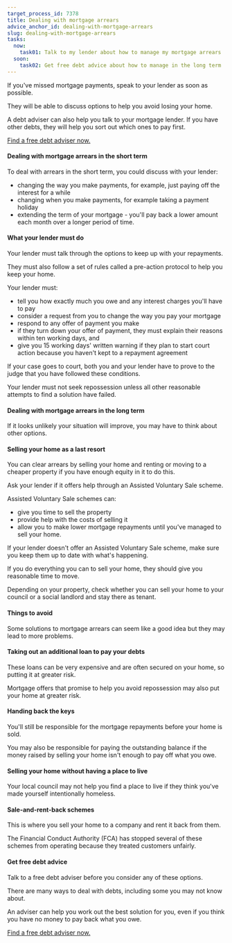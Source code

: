 ```yaml
---
target_process_id: 7378
title: Dealing with mortgage arrears
advice_anchor_id: dealing-with-mortgage-arrears
slug: dealing-with-mortgage-arrears
tasks:
  now:
    task01: Talk to my lender about how to manage my mortgage arrears
  soon:
    task02: Get free debt advice about how to manage in the long term
---
```

If you've missed mortgage payments, speak to your lender as soon as possible.

They will be able to discuss options to help you avoid losing your home.

A debt adviser can also help you talk to your mortgage lender. If you have other debts, they will help you sort out which ones to pay first.

[Find a free debt adviser now.](/en/tools/debt-advice-locator)

#### Dealing with mortgage arrears in the short term
To deal with arrears in the short term, you could discuss with your lender:
* changing the way you make payments, for example, just paying off the interest for a while
* changing when you make payments, for example taking a payment holiday
* extending the term of your mortgage - you'll pay back a lower amount each month over a longer period of time.

#### What your lender must do
Your lender must talk through the options to keep up with your repayments.

They must also follow a set of rules called a pre-action protocol to help you keep your home.

Your lender must:
* tell you how exactly much you owe and any interest charges you'll have to pay
* consider a request from you to change the way you pay your mortgage
* respond to any offer of payment you make
* if they turn down your offer of payment, they must explain their reasons within ten working days, and
* give you 15 working days' written warning if they plan to start court action because you haven't kept to a repayment agreement

If your case goes to court, both you and your lender have to prove to the judge that you have followed these conditions.

Your lender must not seek repossession unless all other reasonable attempts to find a solution have failed.

#### Dealing with mortgage arrears in the long term
If it looks unlikely your situation will improve, you may have to think about other options.

#### Selling your home as a last resort
You can clear arrears by selling your home and renting or moving to a cheaper property if you have enough equity in it to do this.

Ask your lender if it offers help through an Assisted Voluntary Sale scheme.

Assisted Voluntary Sale schemes can:
* give you time to sell the property
* provide help with the costs of selling it
* allow you to make lower mortgage repayments until you've managed to sell your home.

If your lender doesn't offer an Assisted Voluntary Sale scheme, make sure you keep them up to date with what's happening.

If you do everything you can to sell your home, they should give you reasonable time to move.

Depending on your property, check whether you can sell your home to your council or a social landlord and stay there as tenant.

#### Things to avoid
Some solutions to mortgage arrears can seem like a good idea but they may lead to more problems.

#### Taking out an additional loan to pay your debts
These loans can be very expensive and are often secured on your home, so putting it at greater risk.

Mortgage offers that promise to help you avoid repossession may also put your home at greater risk.

#### Handing back the keys
You'll still be responsible for the mortgage repayments before your home is sold.

You may also be responsible for paying the outstanding balance if the money raised by selling your home isn't enough to pay off what you owe.

#### Selling your home without having a place to live
Your local council may not help you find a place to live if they think you've made yourself intentionally homeless.

#### Sale-and-rent-back schemes
This is where you sell your home to a company and rent it back from them.

The Financial Conduct Authority (FCA) has stopped several of these schemes from operating because they treated customers unfairly.

#### Get free debt advice
Talk to a free debt adviser before you consider any of these options.

There are many ways to deal with debts, including some you may not know about.

An adviser can help you work out the best solution for you, even if you think you have no money to pay back what you owe.

[Find a free debt adviser now.](/en/tools/debt-advice-locator)
